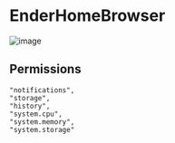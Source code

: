 # EnderHomeBrowser

![image](https://github.com/user-attachments/assets/bc409adb-ffc7-4059-9f27-0284c5963899)

## Permissions
    "notifications",
    "storage",
    "history",
    "system.cpu",
    "system.memory",
    "system.storage"
